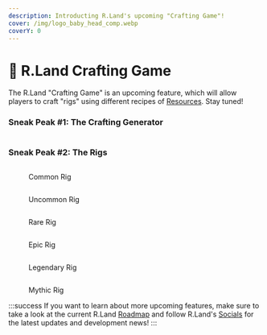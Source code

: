 ```yaml
---
description: Introducting R.Land's upcoming "Crafting Game"!
cover: /img/logo_baby_head_comp.webp
coverY: 0
---
```


# 🔧 R.Land Crafting Game

The R.Land "Crafting Game" is an upcoming feature, which will allow players to craft "rigs" using different recipes of [Resources](/tokenomics/in-game-tokens/resources-alloy-circuit-pixel-rgas). Stay tuned!

### Sneak Peak #1: The Crafting Generator

<figure><img src="/img/Generator Kopie.png" alt="" /><figcaption></figcaption></figure>

### Sneak Peak #2: The Rigs

<div>

<figure><img src="/img/2.png" alt="" /><figcaption><p>Common Rig</p></figcaption></figure>

 

<figure><img src="/img/3.png" alt="" /><figcaption><p>Uncommon Rig</p></figcaption></figure>

 

<figure><img src="/img/miner6.png" alt="" /><figcaption><p>Rare Rig</p></figcaption></figure>

 

<figure><img src="/img/miner5.png" alt="" /><figcaption><p>Epic Rig</p></figcaption></figure>

 

<figure><img src="/img/4.png" alt="" /><figcaption><p>Legendary Rig</p></figcaption></figure>

 

<figure><img src="/img/1.png" alt="" /><figcaption><p>Mythic Rig</p></figcaption></figure>

</div>

:::success
If you want to learn about more upcoming features, make sure to take a look at the current R.Land [Roadmap](roadmap.md) and follow R.Land's [Socials](/community/socials) for the latest updates and development news!
:::
